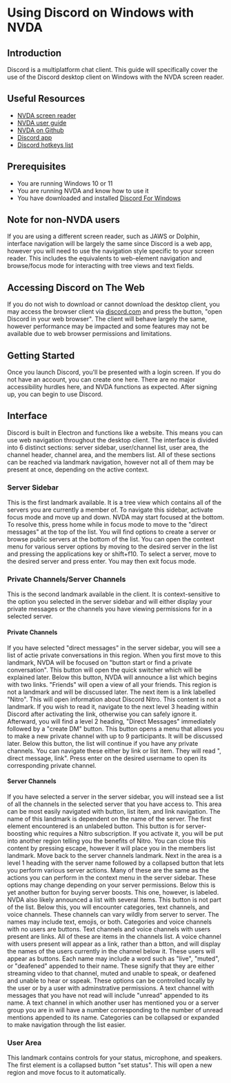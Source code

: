 # Using Discord on Windows with NVDA

## Introduction
Discord is a multiplatform chat client. This guide will specifically cover the use of the Discord desktop client on Windows with the NVDA screen reader.
## Useful Resources
- [NVDA screen reader](https://www.nvaccess.org/)
- [NVDA user guide](https://www.nvaccess.org/files/nvda/documentation/userGuide.html?)
- [NVDA on Github](https://github.com/nvaccess/nvda)
- [Discord app](https://discord.com/)
- [Discord hotkeys list](https://support.discord.com/hc/en-us/articles/225977308--Windows-Discord-Hotkeys)
## Prerequisites
- You are running Windows 10 or 11
- You are running NVDA and know how to use it
- You have downloaded and installed [Discord For Windows](https://discord.com/api/downloads/distributions/app/installers/latest?channel=stable&platform=win&arch=x86)
## Note for non-NVDA users
If you are using a different screen reader, such as JAWS or Dolphin, interface navigation will be largely the same since Discord is a web app, however you will need to use the navigation style specific to your screen reader. This includes the equivalents to web-element navigation and browse/focus mode for interacting with tree views and text fields.
## Accessing Discord on The Web
If you do not wish to download or cannot download the desktop client, you may access the browser client via [discord.com](https://discord.com/) and press the button, "open Discord in your web browser". The client will behave largely the same, however performance may be impacted and some features may not be available due to web browser permissions and limitations.

## Getting Started
Once you launch Discord, you'll be presented with a login screen. If you do not have an account, you can create one here. There are no major accessibility hurdles here, and NVDA functions as expected.
After signing up, you can begin to use Discord.
## Interface
Discord is built in Electron and functions like a website. This means you can use web navigation throughout the desktop client.
The interface is divided into 6 distinct sections: server sidebar, user/channel list, user area, the channel header, channel area, and the members list. All of these sections can be reached via landmark navigation, however not all of them may be present at once, depending on the active context.
### Server Sidebar
This is the first landmark available. It is a tree view which contains all of the servers you are currently a member of. To navigate this sidebar, activate focus mode and move up and down. NVDA may start focused at the bottom. To resolve this, press home while in focus mode to move to the "direct messages" at the top of the list. You will find options to create a server or browse public servers at the bottom of the list.
You can open the context menu for various server options by moving to the desired server in the list and pressing the applications key or shift+f10. To select a server, move to the desired server and press enter. You may then exit focus mode.
### Private Channels/Server Channels
This is the second landmark available in the client. It is context-sensitive to the option you selected in the server sidebar and will either display your private messages or the channels you have viewing permissions for in a selected server.
#### Private Channels
If you have selected "direct messages" in the server sidebar, you will see a list of actie private conversations in this region. When you first move to this landmark, NVDA will be focused on "button start or find a private conversation". This button will open the quick switcher which will be explained later.
Below this button, NVDA will announce a list which begins with two links. "Friends" will open a view of all your friends. This region is not a landmark and will be discussed later. The next item is a link labelled "Nitro". This will open information about Discord Nitro. This content is not a landmark. If you wish to read it, navigate to the next level 3 heading within Discord after activating the link, otherwise you can safely ignore it.
Afterward, you will find a level 2 heading, "Direct Messages" immediately followed by a "create DM" button. This button opens a menu that allows you to make a new private channel with up to 9 participants. It will be discussed later. Below this button, the list will continue if you have any private channels. You can navigate these either by link or list item. They will read "<username>, direct message, link". Press enter on the desired username to open its corresponding private channel.
#### Server Channels
If you have selected a server in the server sidebar, you will instead see a list of all the channels in the selected server that you have access to. This area can be most easily navigated with button, list item, and link navigation.
The name of this landmark is dependent on the name of the server. The first element encountered is an unlabeled button. This button is for server-boosting whic requires a Nitro subscription. If you activate it, you will be put into another region telling you the benefits of Nitro. You can close this content by pressing escape, however it will place you in the members list landmark. Move back to the server channels landmark.
Next in the area is a level 1 heading with the server name followed by a collapsed button that lets you perform various server actions. Many of these are the same as the actions you can perform in the context menu in the server sidebar. These options may change depending on your server permissions. Below this is yet another button for buying server boosts. This one, however, is labeled. NVDA also likely announced a list with several items. This button is not part of the list.
Below this, you will encounter categories, text channels, and voice channels. These channels can vary wildly from server to server. The names may include text, emojis, or both. Categories and voice channels with no users are buttons. Text channels and voice channels with users present are links. All of these are items in the channels list.
A voice channel with users present will appear as a link, rather than a btton, and will display the names of the users currently in the channel below it. These users will appear as buttons. Each name may include a word such as "live", "muted", or "deafened" appended to their name. These signify that they are either streaming video to that channel, muted and unable to speak, or deafened and unable to hear or sspeak. These options can be controlled locally by the user or by a user with adminstrative permissions.
A text channel with messages that you have not read will include "unread" appended to its name. A text channel in which another user has mentioned you or a server group you are in will have a number corresponding to the number of unread mentions appended to its name. Categories can be collapsed or expanded to make navigation through the list easier.
### User Area
This landmark contains controls for your status, microphone, and speakers. The first element is a collapsed button "set status". This will open a new region and move focus to it automatically.
